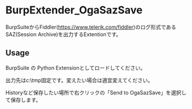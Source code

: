 # BurpExtender_OgaSazSave

BurpSuiteからFiddler(https://www.telerik.com/fiddler)のログ形式であるSAZ(Session Archive)を出力するExtentionです。

## Usage
BurpSuite の Python Extensionとしてロードしてください。

出力先はc:\tmp固定です。変えたい場合は適宜変えてください。

Historyなど保存したい場所で右クリックの「Send to OgaSazSave」を選択して保存します。
